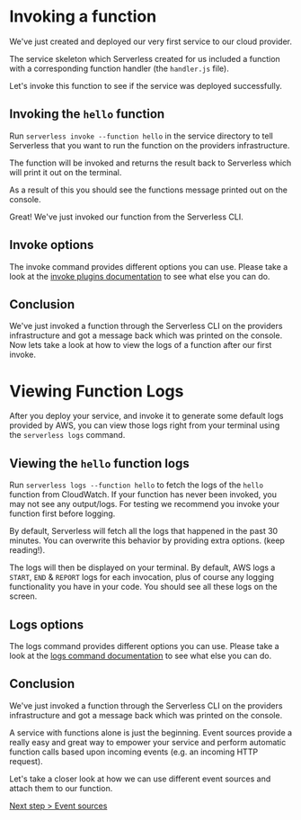 <!--
title: Invoking Serverless Functions
description: How to invoke a Serverless function and watch the logs
layout: Page
-->

# Invoking a function

We've just created and deployed our very first service to our cloud provider.

The service skeleton which Serverless created for us included a function with a corresponding function handler (the `handler.js` file).

Let's invoke this function to see if the service was deployed successfully.

## Invoking the `hello` function

Run `serverless invoke --function hello` in the service directory to tell Serverless
that you want to run the function on the providers infrastructure.

The function will be invoked and returns the result back to Serverless which will print it out on the terminal.

As a result of this you should see the functions message printed out on the console.

Great! We've just invoked our function from the Serverless CLI.

## Invoke options

The invoke command provides different options you can use. Please take a look at the
[invoke plugins documentation](/lib/plugins/invoke) to see what else you can do.

## Conclusion

We've just invoked a function through the Serverless CLI on the providers infrastructure and got a message back which was printed on the console. Now lets take a look at how to view the logs of a function after our first invoke.

# Viewing Function Logs

After you deploy your service, and invoke it to generate some default logs provided by AWS, you can view those logs right from your terminal using the `serverless logs` command.

## Viewing the `hello` function logs

Run `serverless logs --function hello` to fetch the logs of the `hello` function from CloudWatch. If your function has never been invoked, you may not see any output/logs. For testing we recommend you invoke your function first before logging.

By default, Serverless will fetch all the logs that happened in the past 30 minutes. You can overwrite this behavior by providing extra options. (keep reading!).

The logs will then be displayed on your terminal. By default, AWS logs a `START`, `END` & `REPORT` logs for each invocation, plus of course any logging functionality you have in your code. You should see all these logs on the screen.

## Logs options

The logs command provides different options you can use. Please take a look at the
[logs command documentation](../cli-reference/logs.md) to see what else you can do.

## Conclusion

We've just invoked a function through the Serverless CLI on the providers infrastructure and got a message back which was printed on the console.

A service with functions alone is just the beginning. Event sources provide a really easy and great way to empower your service and perform automatic function calls based upon incoming events (e.g. an incoming HTTP request).

Let's take a closer look at how we can use different event sources and attach them to our function.

[Next step > Event sources](05-event-sources.md)
